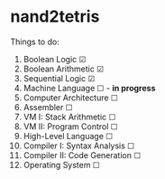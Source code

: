 # nand2tetris

Things to do:
1. Boolean Logic &#9745;
2. Boolean Arithmetic &#9745;
3. Sequential Logic &#9745;
4. Machine Language &#9744; - **in progress**
5. Computer Architecture &#9744;
6. Assembler &#9744;
7. VM I: Stack Arithmetic &#9744;
8. VM II: Program Control &#9744;
9. High-Level Language &#9744;
10. Compiler I: Syntax Analysis &#9744;
11. Compiler II: Code Generation &#9744;
12. Operating System &#9744;
